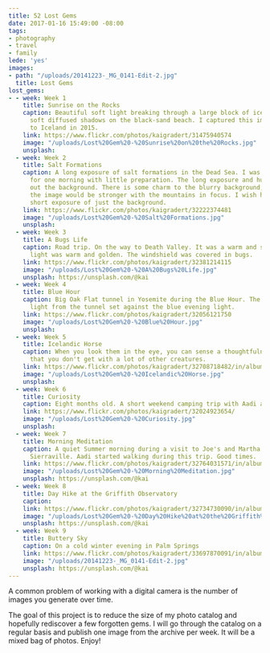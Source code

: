 ```yaml
---
title: 52 Lost Gems
date: 2017-01-16 15:49:00 -08:00
tags:
- photography
- travel
- family
lede: 'yes'
images:
- path: "/uploads/20141223-_MG_0141-Edit-2.jpg"
  title: Lost Gems
lost_gems:
- - week: Week 1
    title: Sunrise on the Rocks
    caption: Beautiful soft light breaking through a large block of ice, producing
      soft diffused shadows on the black-sand beach. I captured this image on a trip
      to Iceland in 2015.
    link: https://www.flickr.com/photos/kaigradert/31475940574
    image: "/uploads/Lost%20Gem%20-%20Sunrise%20on%20the%20Rocks.jpg"
    unsplash: 
  - week: Week 2
    title: Salt Formations
    caption: A long exposure of salt formations in the Dead Sea. I was only there
      for one morning with little preparation. The long exposure and humid air blurred
      out the background. There is some charm to the blurry background, but I believe
      the image would be stronger with the mountains in focus. I wish had taken another
      short exposure of just the background.
    link: https://www.flickr.com/photos/kaigradert/32222374481
    image: "/uploads/Lost%20Gem%20-%20Salt%20Formations.jpg"
    unsplash: 
  - week: Week 3
    title: A Bugs Life
    caption: Road trip. On the way to Death Valley. It was a warm and sunny day. The
      light was warm and golden. The windshield was covered in bugs.
    link: https://www.flickr.com/photos/kaigradert/32381214115
    image: "/uploads/Lost%20Gem%20-%20A%20Bugs%20Life.jpg"
    unsplash: https://unsplash.com/@kai
  - week: Week 4
    title: Blue Hour
    caption: Big Oak Flat tunnel in Yosemite during the Blue Hour. The vibrant fluorescent
      light from the tunnel set against the blue evening light.
    link: https://www.flickr.com/photos/kaigradert/32056121750
    image: "/uploads/Lost%20Gem%20-%20Blue%20Hour.jpg"
    unsplash: 
  - week: Week 5
    title: Icelandic Horse
    caption: When you look them in the eye, you can sense a thoughtfulness and calm
      that you don't get with a lot of other creatures.
    link: https://www.flickr.com/photos/kaigradert/32708718482/in/album-72157679118130865/
    image: "/uploads/Lost%20Gem%20-%20Icelandic%20Horse.jpg"
    unsplash: 
  - week: Week 6
    title: Curiosity
    caption: Eight months old. A short weekend camping trip with Aadi and friends.
    link: https://www.flickr.com/photos/kaigradert/32024923654/
    image: "/uploads/Lost%20Gem%20-%20Curiosity.jpg"
    unsplash: 
  - week: Week 7
    title: Morning Meditation
    caption: A quiet Summer morning during a visit to Joe's and Martha's cabin in
      Sierraville. Aadi started walking during this trip. Good times.
    link: https://www.flickr.com/photos/kaigradert/32764031571/in/album-72157677641911010/
    image: "/uploads/Lost%20Gem%20-%20Morning%20Meditation.jpg"
    unsplash: https://unsplash.com/@kai
  - week: Week 8
    title: Day Hike at the Griffith Observatory
    caption: 
    link: https://www.flickr.com/photos/kaigradert/32734730090/in/album-72157677641911010/
    image: "/uploads/Lost%20Gem%20-%20Day%20Hike%20at%20the%20Griffith%20Observatory.jpg"
    unsplash: https://unsplash.com/@kai
  - week: Week 9
    title: Buttery Sky
    caption: On a cold winter evening in Palm Springs
    link: https://www.flickr.com/photos/kaigradert/33697870091/in/album-72157677641911010/
    image: "/uploads/20141223-_MG_0141-Edit-2.jpg"
    unsplash: https://unsplash.com/@kai
---
```


A common problem of working with a digital camera is the number of images you generate over time.

The goal of this project is to reduce the size of my photo catalog and hopefully rediscover a few forgotten gems. I will go through the catalog on a regular basis and publish one image from the archive per week. It will be a mixed bag of photos. Enjoy!